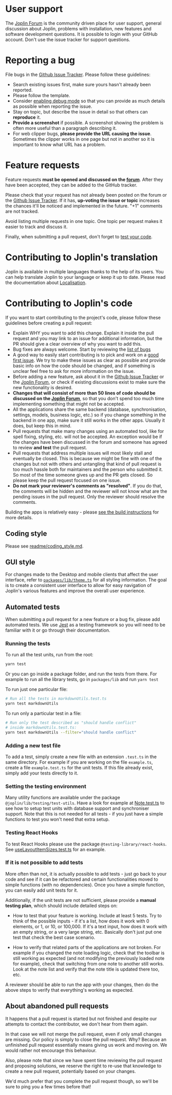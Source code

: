 # User support

The [Joplin Forum](https://discourse.joplinapp.org/) is the community driven place for user support, general discussion about Joplin, problems with installation, new features and software development questions. It is possible to login with your GitHub account. Don't use the issue tracker for support questions.

# Reporting a bug

File bugs in the [Github Issue Tracker](https://github.com/laurent22/joplin/issues?utf8=%E2%9C%93&q=is%3Aissue). Please follow these guidelines:

- Search existing issues first, make sure yours hasn't already been reported.
- Please follow the template.
- Consider [enabling debug mode](https://joplinapp.org/debugging/) so that you can provide as much details as possible when reporting the issue.
- Stay on topic, but describe the issue in detail so that others can **reproduce** it.
- **Provide a screenshot** if possible. A screenshot showing the problem is often more useful than a paragraph describing it.
- For web clipper bugs, **please provide the URL causing the issue**. Sometimes the clipper works in one page but not in another so it is important to know what URL has a problem.

# Feature requests

Feature requests **must be opened and discussed on the [forum](https://discourse.joplinapp.org/c/features)**. After they have been accepted, they can be added to the GitHub tracker.

Please check that your request has not already been posted on the forum or the [Github Issue Tracker](https://github.com/laurent22/joplin/issues?utf8=%E2%9C%93&q=is%3Aissue). If it has, **up-voting the issue or topic** increases the chances it'll be noticed and implemented in the future. "+1" comments are not tracked.

Avoid listing multiple requests in one topic. One topic per request makes it easier to track and discuss it.

Finally, when submitting a pull request, don't forget to [test your code](#automated-tests).

# Contributing to Joplin's translation

Joplin is available in multiple languages thanks to the help of its users. You can help translate Joplin to your language or keep it up to date. Please read the documentation about [Localisation](https://joplinapp.org/help/#localisation).

# Contributing to Joplin's code

If you want to start contributing to the project's code, please follow these guidelines before creating a pull request: 

- Explain WHY you want to add this change. Explain it inside the pull request and you may link to an issue for additional information, but the PR should give a clear overview of why you want to add this.
- Bug fixes are always welcome. Start by reviewing the [list of bugs](https://github.com/laurent22/joplin/issues?q=is%3Aissue+is%3Aopen+label%3Abug)
- A good way to easily start contributing is to pick and work on a [good first issue](https://github.com/laurent22/joplin/issues?q=is%3Aissue+is%3Aopen+label%3A%22good+first+issue%22). We try to make these issues as clear as possible and provide basic info on how the code should be changed, and if something is unclear feel free to ask for more information on the issue.
- Before adding a new feature, ask about it in the [Github Issue Tracker](https://github.com/laurent22/joplin/issues?utf8=%E2%9C%93&q=is%3Aissue) or the [Joplin Forum](https://discourse.joplinapp.org/), or check if existing discussions exist to make sure the new functionality is desired.
- **Changes that will consist of more than 50 lines of code should be discussed on the [Joplin Forum](https://discourse.joplinapp.org/)**, so that you don't spend too much time implementing something that might not be accepted.
- All the applications share the same backend (database, synchronisation, settings, models, business logic, etc.) so if you change something in the backend in one app, make sure it still works in the other apps. Usually it does, but keep this in mind.
- Pull requests that make many changes using an automated tool, like for spell fixing, styling, etc. will not be accepted. An exception would be if the changes have been discussed in the forum and someone has agreed to review **and test** the pull request.
- Pull requests that address multiple issues will most likely stall and eventually be closed. This is because we might be fine with one of the changes but not with others and untangling that kind of pull request is too much hassle both for maintainers and the person who submitted it. So most of the time someone gives up and the PR gets closed. So please keep the pull request focused on one issue.
- **Do not mark your reviewer's comments as "resolved"**. If you do that, the comments will be hidden and the reviewer will not know what are the pending issues in the pull request. Only the reviewer should resolve the comments.

Building the apps is relatively easy - please [see the build instructions](https://github.com/laurent22/joplin/blob/dev/BUILD.md) for more details.

## Coding style

Please see [readme/coding_style.md](readme/coding_style.md).

## GUI style

For changes made to the Desktop and mobile clients that affect the user interface, refer to [`packages/lib/theme.ts`](https://github.com/laurent22/joplin/blob/dev/packages/lib/theme.ts) for all styling information. The goal is to create a consistent user interface to allow for easy navigation of Joplin's various features and improve the overall user experience.

## Automated tests

When submitting a pull request for a new feature or a bug fix, please add automated tests. We use [Jest](https://jestjs.io/) as a testing framework so you will need to be familiar with it or go through their documentation.

### Running the tests

To run all the test units, run from the root:

```sh
yarn test
```

Or you can go inside a package folder, and run the tests from there. For example to run all the library tests, go in `packages/lib` and run `yarn test`

To run just one particular file:

```sh
# Run all the tests in markdownUtils.test.ts
yarn test markdownUtils
```

To run only a particular test in a file:

```sh
# Run only the test described as "should handle conflict"
# inside markdownUtils.test.ts:
yarn test markdownUtils --filter="should handle conflict"
```

### Adding a new test file

To add a test, simply create a new file with an extension `.test.ts` in the same directory. For example if you are working on the file `example.ts`, create a file `example.test.ts` for the unit tests. If this file already exist, simply add your tests directly to it.

### Setting the testing environment

Many utility functions are available under the package `@joplin/lib/testing/test-utils`. Have a look for example at [Note.test.ts](https://github.com/laurent22/joplin/blob/dev/packages/lib/models/Note.test.ts) to see how to setup test units with database support and synchroniser support. Note that this is not needed for all tests - if you just have a simple functions to test you won't need that extra setup.

### Testing React Hooks

To test React Hooks please use the package `@testing-library/react-hooks`. See [useLayoutItemSizes.test.ts](https://github.com/laurent22/joplin/blob/dev/packages/app-desktop/gui/ResizableLayout/utils/useLayoutItemSizes.test.ts) for an example.

### If it is not possible to add tests

More often than not, it is actually possible to add tests - just go back to your code and see if it can be refactored and certain functionalities moved to simple functions (with no dependencies). Once you have a simple function, you can easily add unit tests for it.

Additionally, if the unit tests are not sufficient, please provide a **manual testing plan**, which should include detailed steps on:

- How to test that your feature is working. Include at least 5 tests. Try to think of the possible inputs - if it's a list, how does it work with 0 elements, or 1, or 10, or 100,000. If it's a text input, how does it work with an empty string, or a very large string, etc. Basically don't just put one test that check the best case scenario.

- How to verify that related parts of the applications are not broken. For example if you changed the note loading logic, check that the toolbar is still working as expected (and not modifying the previously loaded note for example), check that switching from one note to another still works. Look at the note list and verify that the note title is updated there too, etc.

A reviewer should be able to run the app with your changes, then do the above steps to verify that everything's working as expected.

## About abandoned pull requests

It happens that a pull request is started but not finished and despite our attempts to contact the contributor, we don't hear from them again.

In that case we will not merge the pull request, even if only small changes are missing. Our policy is simply to close the pull request. Why? Because an unfinished pull request essentially means giving us work and moving on. We would rather not encourage this behaviour.

Also, please note that since we have spent time reviewing the pull request and proposing solutions, we reserve the right to re-use that knowledge to create a new pull request, potentially based on your changes.

We'd much prefer that you complete the pull request though, so we'll be sure to ping you a few times before that!
